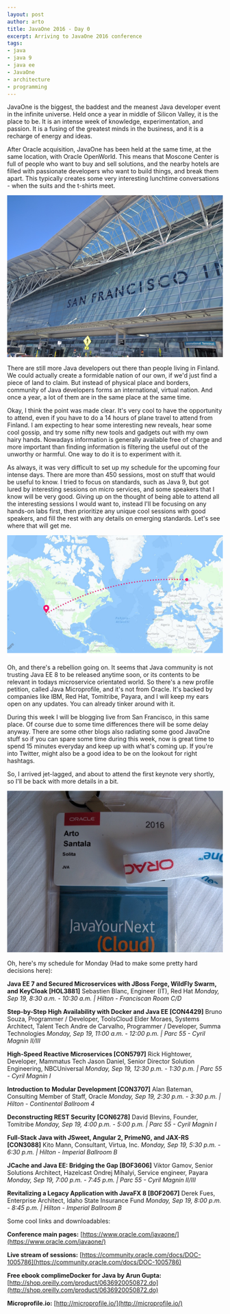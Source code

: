 ```yaml
---
layout: post
author: arto
title: JavaOne 2016 - Day 0
excerpt: Arriving to JavaOne 2016 conference
tags:
- java
- java 9
- java ee
- JavaOne
- architecture
- programming
---
```



JavaOne is the biggest, the baddest and the meanest Java developer event in the infinite universe. Held once a year in middle of Silicon Valley, it is the place to be. It is an intense week of knowledge, experimentation, and passion. It is a fusing of the greatest minds in the business, and it is a recharge of energy and ideas.

After Oracle acquisition, JavaOne has been held at the same time, at the same location, with Oracle OpenWorld. This means that Moscone Center is full of people who want to buy and sell solutions, and the nearby hotels are filled with passionate developers who want to build things, and break them apart. This typically creates some very interesting lunchtime conversations - when the suits and the t-shirts meet.

![Moscone center](/img/javaone2016/2016-09-18-2.jpg)

There are still more Java developers out there than people living in Finland. We could actually create a formidable nation of our own, if we'd just find a piece of land to claim. But instead of physical place and borders, community of Java developers forms an international, virtual nation. And once a year, a lot of them are in the same place at the same time.

Okay, I think the point was made clear. It's very cool to have the opportunity to attend, even if you have to do a 14 hours of plane travel to attend from Finland. I am expecting to hear some interesting new reveals, hear some cool gossip, and try some nifty new tools and gadgets out with my own hairy hands. Nowadays information is generally available free of charge and more important than finding information is filtering the useful out of the unworthy or harmful. One way to do it is to experiment with it.

As always, it was very difficult to set up my schedule for the upcoming four intense days. There are more than 450 sessions, most on stuff that would be useful to know. I tried to focus on standards, such as Java 9, but got lured by interesting sessions on micro services, and some speakers that I know will be very good. Giving up on the thought of being able to attend all the interesting sessions I would want to, instead I'll be focusing on any hands-on labs first, then prioritize any unique cool sessions with good speakers, and fill the rest with any details on emerging standards. Let's see where that will get me.

![Flight map](/img/javaone2016/2016-09-18-1.png)

Oh, and there's a rebellion going on. It seems that Java community is not trusting Java EE 8 to be released anytime soon, or its contents to be relevant in todays microservice orientated world. So there's a new profile petition, called Java Microprofile, and it's not from Oracle. It's backed by companies like IBM, Red Hat, Tomitribe, Payara, and I will keep my ears open on any updates. You can already tinker around with it.

During this week I will be blogging live from San Francisco, in this same place. Of course due to some time differences there will be some delay anyway. There are some other blogs also radiating some good JavaOne stuff so if you can spare some time during this week, now is great time to spend 15 minutes everyday and keep up with what's coming up. If you're into Twitter, might also be a good idea to be on the lookout for right hashtags.

So, I arrived jet-lagged, and about to attend the first keynote very shortly, so I'll be back with more details in a bit.

![Tooling for the conference](/img/javaone2016/2016-09-18-3.jpg)

Oh, here's my schedule for Monday (Had to make some pretty hard decisions here):

**Java EE 7 and Secured Microservices with JBoss Forge, WildFly Swarm, and KeyCloak [HOL3881]**
Sebastien Blanc, Engineer (IT), Red Hat
*Monday, Sep 19, 8:30 a.m. - 10:30 a.m. | Hilton - Franciscan Room C/D*

**Step-by-Step High Availability with Docker and Java EE [CON4429]**
Bruno Souza, Programmer / Developer, ToolsCloud
Elder Moraes, Systems Architect, Talent Tech
Andre de Carvalho, Programmer / Developer, Summa Technologies
*Monday, Sep 19, 11:00 a.m. - 12:00 p.m. | Parc 55 - Cyril Magnin II/III*

**High-Speed Reactive Microservices [CON5797]**
Rick Hightower, Developer, Mammatus Tech
Jason Daniel, Senior Director Solution Engineering, NBCUniversal
*Monday, Sep 19, 12:30 p.m. - 1:30 p.m. | Parc 55 - Cyril Magnin I*

**Introduction to Modular Development [CON3707]**
Alan Bateman, Consulting Member of Staff, Oracle
*Monday, Sep 19, 2:30 p.m. - 3:30 p.m. | Hilton - Continental Ballroom 4*

**Deconstructing REST Security [CON6278]**
David Blevins, Founder, Tomitribe
*Monday, Sep 19, 4:00 p.m. - 5:00 p.m. | Parc 55 - Cyril Magnin I*

**Full-Stack Java with JSweet, Angular 2, PrimeNG, and JAX-RS [CON3088]**
Kito Mann, Consultant, Virtua, Inc.
*Monday, Sep 19, 5:30 p.m. - 6:30 p.m. | Hilton - Imperial Ballroom B*

**JCache and Java EE: Bridging the Gap [BOF3606]**
Viktor Gamov, Senior Solutions Architect, Hazelcast
Ondrej Mihalyi, Service engineer, Payara
*Monday, Sep 19, 7:00 p.m. - 7:45 p.m. | Parc 55 - Cyril Magnin II/III*

**Revitalizing a Legacy Application with JavaFX 8 [BOF2067]**
Derek Fues, Enterprise Architect, Idaho State Insurance Fund
*Monday, Sep 19, 8:00 p.m. - 8:45 p.m. | Hilton - Imperial Ballroom B*

Some cool links and downloadables:

**Conference main pages:**
[https://www.oracle.com/javaone/](https://www.oracle.com/javaone/)

**Live stream of sessions:**
[https://community.oracle.com/docs/DOC-1005786](https://community.oracle.com/docs/DOC-1005786)

**Free ebook complimeDocker for Java by Arun Gupta:**
[http://shop.oreilly.com/product/0636920050872.do](http://shop.oreilly.com/product/0636920050872.do)

**Microprofile.io:**
[http://microprofile.io/](http://microprofile.io/)
